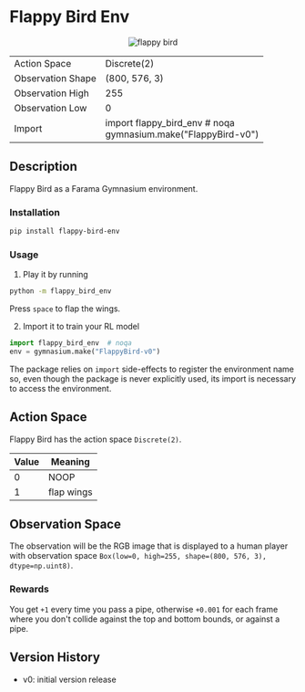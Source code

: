 # Flappy Bird Env

<p align="center">
    <img src="https://raw.githubusercontent.com/robertoschiavone/flappy-bird-env/main/flappy-bird.gif"
        alt="flappy bird"/>
</p>

<table>
    <tbody>
        <tr>
            <td>Action Space</td>
            <td>Discrete(2)</td>
        </tr>
        <tr>
            <td>Observation Shape</td>
            <td>(800, 576, 3)</td>
        </tr>
        <tr>
            <td>Observation High</td>
            <td>255</td>
        </tr>
        <tr>
            <td>Observation Low</td>
            <td>0</td>
        </tr>
        <tr>
            <td>Import</td>
            <td>import flappy_bird_env  # noqa<br/>gymnasium.make("FlappyBird-v0")</td>
        </tr>
    </tbody>
</table>

## Description

Flappy Bird as a Farama Gymnasium environment.

### Installation

```bash
pip install flappy-bird-env
```

### Usage

1. Play it by running

```bash
python -m flappy_bird_env
```

Press `space` to flap the wings.

2. Import it to train your RL model

```python
import flappy_bird_env  # noqa
env = gymnasium.make("FlappyBird-v0")
```

The package relies on ```import``` side-effects to register the environment
name so, even though the package is never explicitly used, its import is
necessary to access the environment.

## Action Space

Flappy Bird has the action space `Discrete(2)`.

| Value | Meaning    |
|-------|------------|
| 0     | NOOP       |
| 1     | flap wings |

## Observation Space

The observation will be the RGB image that is displayed to a human player with
observation space `Box(low=0, high=255, shape=(800, 576, 3), dtype=np.uint8)`.

### Rewards

You get `+1` every time you pass a pipe, otherwise `+0.001` for each frame where you
don't collide against the top and bottom bounds, or against a pipe.

## Version History

- v0: initial version release
